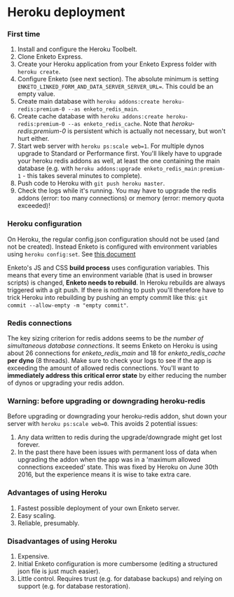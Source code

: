 Heroku deployment
=======================

### First time

1. Install and configure the Heroku Toolbelt.
2. Clone Enketo Express.
3. Create your Heroku application from your Enketo Express folder with `heroku create`.
4. Configure Enketo (see next section). The absolute minimum is setting `ENKETO_LINKED_FORM_AND_DATA_SERVER_SERVER_URL=`. This could be an empty value.
5. Create main database with `heroku addons:create heroku-redis:premium-0 --as enketo_redis_main`.
6. Create cache database with `heroku addons:create heroku-redis:premium-0 --as enketo_redis_cache`. Note that _heroku-redis:premium-0_ is persistent which is actually not necessary, but won't hurt either.
7. Start web server with `heroku ps:scale web=1`. For multiple dynos upgrade to Standard or Performance first. You'll likely have to upgrade your heroku redis addons as well, at least the one containing the main database (e.g. with `heroku addons:upgrade enketo_redis_main:premium-1` - this takes several minutes to complete).
8. Push code to Heroku with `git push heroku master`.
9. Check the logs while it's running. You may have to upgrade the redis addons (error: too many connections) or memory (error: memory quota exceeded)!

### Heroku configuration

On Heroku, the regular config.json configuration should not be used (and not be created). Instead Enketo is configured with environment variables using `heroku config:set`. See [this document](https://github.com/enketo/enketo-express/blob/master/tutorials/00-getting-started.md#how-to-configure)

Enketo's JS and CSS **build process** uses configuration variables. This means that every time an environment variable (that is used in browser scripts) is changed, **Enketo needs to rebuild**. In Heroku rebuilds are always triggered with a git push. If there is nothing to push you'll therefore have to trick Heroku into rebuilding by pushing an empty commit like this: `git commit --allow-empty -m "empty commit"`.

### Redis connections

The key sizing criterion for redis addons seems to be _the number of simultaneous database connections_. It seems Enketo on Heroku is using about 26 connections for _enketo\_redis\_main_ and 18 for _enketo\_redis\_cache_ **per dyno** (8 threads). Make sure to check your logs to see if the app is exceeding the amount of allowed redis connections. You'll want to **immediately address this critical error state** by either reducing the number of dynos or upgrading your redis addon.

### Warning: before upgrading or downgrading heroku-redis

Before upgrading or downgrading your heroku-redis addon, shut down your server with `heroku ps:scale web=0`. This avoids 2 potential issues:

1. Any data written to redis during the upgrade/downgrade might get lost forever.
2. In the past there have been issues with permanent loss of data when upgrading the addon when the app was in a 'maximum allowed connections exceeded' state. This was fixed by Heroku on June 30th 2016, but the experience means it is wise to take extra care.

### Advantages of using Heroku

1. Fastest possible deployment of your own Enketo server.
2. Easy scaling.
3. Reliable, presumably.

### Disadvantages of using Heroku

1. Expensive.
2. Initial Enketo configuration is more cumbersome (editing a structured json file is just much easier).
3. Little control. Requires trust (e.g. for database backups) and relying on support (e.g. for database restoration).
